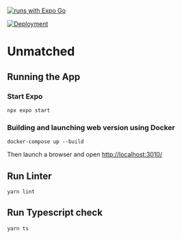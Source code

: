 [![runs with Expo Go](https://img.shields.io/badge/Runs%20with%20Expo%20Go-000.svg?style=flat-square&logo=EXPO&labelColor=f3f3f3&logoColor=000)](https://expo.io/client)

[![Deployment](https://github.com/calitb/Unmatched/actions/workflows/deployment.yml/badge.svg)](https://github.com/calitb/Unmatched/actions/workflows/deployment.yml)

# Unmatched

## Running the App

### Start Expo

```shell
npx expo start
```

### Building and launching web version using Docker

```shell
docker-compose up --build
```

Then launch a browser and open [http://localhost:3010/](http://localhost:3010/)

## Run Linter

```shell
yarn lint
```

## Run Typescript check

```shell
yarn ts
```
